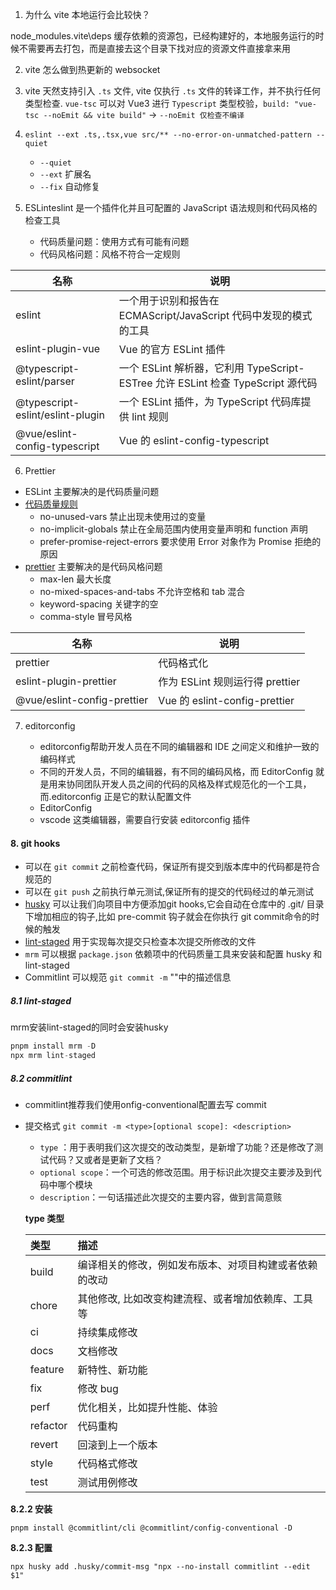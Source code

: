 1. 为什么 vite 本地运行会比较快？

node_modules\.vite\deps 缓存依赖的资源包，已经构建好的，本地服务运行的时候不需要再去打包，而是直接去这个目录下找对应的资源文件直接拿来用

2. vite 怎么做到热更新的
   websocket

3. vite 天然支持引入 `.ts` 文件, vite 仅执行 `.ts` 文件的转译工作，并不执行任何类型检查. `vue-tsc` 可以对 Vue3 进行 `Typescript` 类型校验，`build: "vue-tsc --noEmit && vite build"` -> `--noEmit 仅检查不编译`

4. `eslint --ext .ts,.tsx,vue src/** --no-error-on-unmatched-pattern --quiet`

   - `--quiet`
   - `--ext` 扩展名
   - `--fix` 自动修复

5. ESLinteslint 是一个插件化并且可配置的 JavaScript 语法规则和代码风格的检查工具

   - 代码质量问题：使用方式有可能有问题
   - 代码风格问题：风格不符合一定规则

| 名称                             | 说明                                                                            |
| -------------------------------- | ------------------------------------------------------------------------------- |
| eslint                           | 一个用于识别和报告在 ECMAScript/JavaScript 代码中发现的模式的工具               |
| eslint-plugin-vue                | Vue 的官方 ESLint 插件                                                          |
| @typescript-eslint/parser        | 一个 ESLint 解析器，它利用 TypeScript-ESTree 允许 ESLint 检查 TypeScript 源代码 |
| @typescript-eslint/eslint-plugin | 一个 ESLint 插件，为 TypeScript 代码库提供 lint 规则                            |
| @vue/eslint-config-typescript    | Vue 的 eslint-config-typescript                                                 |

6. Prettier

- ESLint 主要解决的是代码质量问题
- [代码质量规则](https://eslint.bootcss.com/docs/rules/)
  - no-unused-vars 禁止出现未使用过的变量
  - no-implicit-globals 禁止在全局范围内使用变量声明和 function 声明
  - prefer-promise-reject-errors 要求使用 Error 对象作为 Promise 拒绝的原因
- [prettier](https://prettier.io) 主要解决的是代码风格问题
  - max-len 最大长度
  - no-mixed-spaces-and-tabs 不允许空格和 tab 混合
  - keyword-spacing 关键字的空
  - comma-style 冒号风格

| 名称                        | 说明                            |
| --------------------------- | ------------------------------- |
| prettier                    | 代码格式化                      |
| eslint-plugin-prettier      | 作为 ESLint 规则运行得 prettier |
| @vue/eslint-config-prettier | Vue 的 eslint-config-prettier   |

7. editorconfig

   - editorconfig帮助开发人员在不同的编辑器和 IDE 之间定义和维护一致的编码样式
   - 不同的开发人员，不同的编辑器，有不同的编码风格，而 EditorConfig 就是用来协同团队开发人员之间的代码的风格及样式规范化的一个工具，而.editorconfig 正是它的默认配置文件
   - EditorConfig
   - vscode 这类编辑器，需要自行安装 editorconfig 插件

#### 8. git hooks

- 可以在 `git commit` 之前检查代码，保证所有提交到版本库中的代码都是符合规范的
- 可以在 `git push` 之前执行单元测试,保证所有的提交的代码经过的单元测试
- [husky](https://typicode.github.io/husky/) 可以让我们向项目中方便添加git hooks,它会自动在仓库中的 .git/ 目录下增加相应的钩子,比如 pre-commit 钩子就会在你执行 git commit命令的时候的触发
- [lint-staged](https://www.npmjs.com/package/lint-staged) 用于实现每次提交只检查本次提交所修改的文件
- `mrm` 可以根据 `package.json` 依赖项中的代码质量工具来安装和配置 husky 和 lint-staged
- Commitlint 可以规范 `git commit -m` ""中的描述信息

##### 8.1 lint-staged

mrm安装lint-staged的同时会安装husky

```js
pnpm install mrm -D
npx mrm lint-staged
```

##### 8.2 commitlint

- commitlint推荐我们使用onfig-conventional配置去写 commit
- 提交格式 `git commit -m <type>[optional scope]: <description>`

  - `type` ：用于表明我们这次提交的改动类型，是新增了功能？还是修改了测试代码？又或者是更新了文档？
  - `optional scope`：一个可选的修改范围。用于标识此次提交主要涉及到代码中哪个模块
  - `description`：一句话描述此次提交的主要内容，做到言简意赅

  **type 类型**
    <table>
    <thead>
    <tr>
    <th style="text-align:left">类型</th>
    <th style="text-align:left">描述</th>
    </tr>
    </thead>
    <tbody>
    <tr>
    <td style="text-align:left">build</td>
    <td style="text-align:left">编译相关的修改，例如发布版本、对项目构建或者依赖的改动</td>
    </tr>
    <tr>
    <td style="text-align:left">chore</td>
    <td style="text-align:left">其他修改, 比如改变构建流程、或者增加依赖库、工具等</td>
    </tr>
    <tr>
    <td style="text-align:left">ci</td>
    <td style="text-align:left">持续集成修改</td>
    </tr>
    <tr>
    <td style="text-align:left">docs</td>
    <td style="text-align:left">文档修改</td>
    </tr>
    <tr>
    <td style="text-align:left">feature</td>
    <td style="text-align:left">新特性、新功能</td>
    </tr>
    <tr>
    <td style="text-align:left">fix</td>
    <td style="text-align:left">修改 bug</td>
    </tr>
    <tr>
    <td style="text-align:left">perf</td>
    <td style="text-align:left">优化相关，比如提升性能、体验</td>
    </tr>
    <tr>
    <td style="text-align:left">refactor</td>
    <td style="text-align:left">代码重构</td>
    </tr>
    <tr>
    <td style="text-align:left">revert</td>
    <td style="text-align:left">回滚到上一个版本</td>
    </tr>
    <tr>
    <td style="text-align:left">style</td>
    <td style="text-align:left">代码格式修改</td>
    </tr>
    <tr>
    <td style="text-align:left">test</td>
    <td style="text-align:left">测试用例修改</td>
    </tr>
    </tbody>
    </table>

**8.2.2 安装**

`pnpm install @commitlint/cli @commitlint/config-conventional -D`

**8.2.3 配置**

`npx husky add .husky/commit-msg "npx --no-install commitlint --edit $1"`
